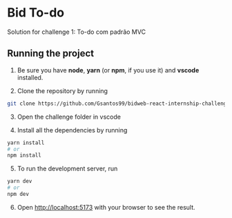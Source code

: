 # Bid To-do
Solution for challenge 1: To-do com padrão MVC

## Running the project

1. Be sure you have **node**, **yarn** (or **npm**, if you use it) and **vscode** installed.

2. Clone the repository by running
```bash
git clone https://github.com/Gsantos99/bidweb-react-internship-challenges
```
3. Open the challenge folder in vscode

4. Install all the dependencies by running
```bash
yarn install
# or
npm install
```
5. To run the development server, run
```bash
yarn dev
# or
npm dev
```
6. Open [http://localhost:5173](http://localhost:5173) with your browser to see the result.


